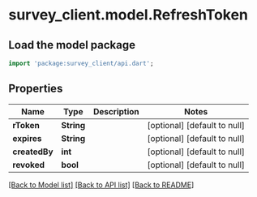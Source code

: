 # survey_client.model.RefreshToken

## Load the model package
```dart
import 'package:survey_client/api.dart';
```

## Properties
Name | Type | Description | Notes
------------ | ------------- | ------------- | -------------
**rToken** | **String** |  | [optional] [default to null]
**expires** | **String** |  | [optional] [default to null]
**createdBy** | **int** |  | [optional] [default to null]
**revoked** | **bool** |  | [optional] [default to null]

[[Back to Model list]](../README.md#documentation-for-models) [[Back to API list]](../README.md#documentation-for-api-endpoints) [[Back to README]](../README.md)


